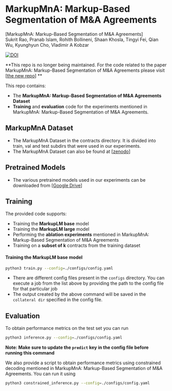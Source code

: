 # MarkupMnA: Markup-Based Segmentation of M&A Agreements

[MarkupMnA: Markup-Based Segmentation of M&A Agreements]\
Sukrit Rao, Pranab Islam, Rohith Bollineni, Shaan Khosla, Tingyi Fei, Qian Wu, Kyunghyun Cho, Vladimir A Kobzar

[![DOI](https://zenodo.org/badge/DOI/10.5281/zenodo.8034852.svg)](https://doi.org/10.5281/zenodo.8034852)

**This repo is no longer being maintained. For the code related to the paper 
MarkupMnA: Markup-Based Segmentation of M&A Agreements please visit [[the new repo](https://github.com/MarkupMnA/MarkupMnA-Markup-Based-Segmentation-of-MnA-Agreements)] **


This repo contains:
- The **MarkupMnA: Markup-Based Segmentation of M&A Agreements Dataset**
- **Training** and **evaluation** code for the experiments mentioned in MarkupMnA: Markup-Based Segmentation of M&A Agreements.

## MarkupMnA Dataset
- The MarkupMnA Dataset in the contracts directory. It is divided into train, val and test 
subdirs that were used in our experiments. 
- The MarkupMnA Dataset can also be found at [[zenodo](https://doi.org/10.5281/zenodo.8034853)]

## Pretrained Models
- The various pretrained models used in our experiments can be downloaded from 
    [[Google Drive](https://drive.google.com/drive/folders/1SGeSA9OLBYcpl_l0SFIjaP445KfEzcp-?usp=sharing)]

## Training

The provided code supports:
- Training the **MarkupLM base** model
- Training the **MarkupLM large** model
- Performing the **ablation experiments** mentioned in MarkupMnA: Markup-Based Segmentation of M&A Agreements
- Training on a **subset of k** contracts from the training dataset

#### Training the MarkupLM base model
```bash
python3 train.py --config=./configs/config.yaml
```

- There are different config files present in the `configs` directory. You can 
execute a job from the list above by providing the path to the config file for that 
particular job
- The output created by the above command will be saved in the `collateral dir` 
    specified in the config file. 
 

## Evaluation
To obtain performance metrics on the test set you can run 
```bash
python3 inference.py --config=./configs/config.yaml
```

**Note: Make sure to update the `predict` key in the config file before running 
this command**

We also provide a script to obtain performance metrics using
constrained decoding mentioned in MarkupMnA: Markup-Based Segmentation of M&A Agreements. You can run it using 
```bash
python3 constrained_inference.py --config=./configs/config.yaml
```
